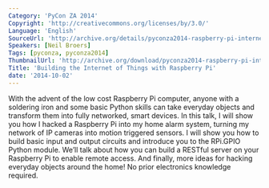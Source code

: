 ```yaml
---
Category: 'PyCon ZA 2014'
Copyright: 'http://creativecommons.org/licenses/by/3.0/'
Language: 'English'
SourceUrl: 'http://archive.org/details/pyconza2014-raspberry-pi-internet-of-things'
Speakers: [Neil Broers]
Tags: [pyconza, pyconza2014]
ThumbnailUrl: 'http://archive.org/download/pyconza2014-raspberry-pi-internet-of-things/pyconza2014-raspberry-pi-internet-of-things.thumbs/4%20A%20Building%20the%20Internet%20of%20Things%20with%20Raspberry%20Pi-_001350.jpg'
Title: 'Building the Internet of Things with Raspberry Pi'
date: '2014-10-02'
---
```

With the advent of the low cost Raspberry Pi computer, anyone with a soldering iron and some basic Python skills can take everyday objects and transform them into fully networked, smart devices.
In this talk, I will show you how I hacked a Raspberry Pi into my home alarm system, turning my network of IP cameras into motion triggered sensors. I will show you how to build basic input and output circuits and introduce you to the RPi.GPIO Python module. We’ll talk about how you can build a RESTful server on your Raspberry Pi to enable remote access. And finally, more ideas for hacking everyday objects around the home!
No prior electronics knowledge required.
